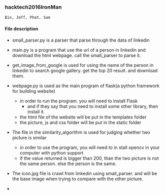 ### hacktech2016IronMan
	Bin, Jeff, Phat, Sam

#### File description
- small_parser.py is a parser that parse through the data of linkedin
- main.py is a program that use the url of a person in linkedin and download the html webpage. call the small_parser to parse it.
- get_image_from_google is used for using the name of the person in linkedin to search google gallery. get the top 20 result. and download them.
- webpage.py is used as the main program of flask(a python framework for building website)
	- in order to run the program. you will need to install Flask
		- and if they say that you need to install some other library, then install it.
	- the html file of the website will be put in the templates folder
	- the picture, js and css folder will be put in the static folder
- The file in the similarity_algorithm is used for judging whether two picture is similar
	- in order to use the program, you will need to in stall opencv in your computer with python support
	- if the value returned is bigger than 200, than the two picture is not the same person. else the person is the same.
	
- The icon.jpg file is crawl from linkedin using small_parser. and will be the base image when trying to compare with the other picture.
- 
